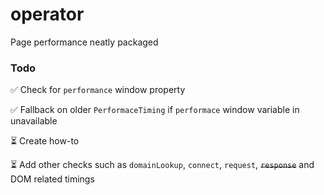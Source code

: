 # operator
Page performance neatly packaged

### Todo
✅ Check for `performance` window property

✅ Fallback on older `PerformaceTiming` if `performace` window variable in unavailable

⏳ Create how-to

⏳ Add other checks such as `domainLookup`, `connect`, `request`, ~~`response`~~ and DOM related timings

